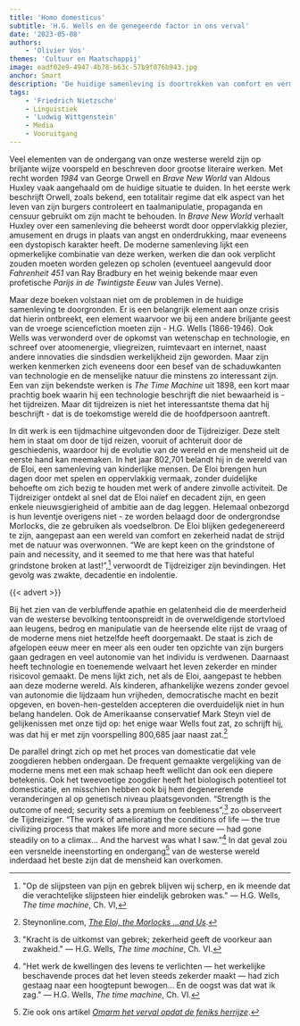```yaml
---
title: 'Homo domesticus'
subtitle: 'H.G. Wells en de genegeerde factor in ons verval'
date: '2023-05-08'
authors:
    - 'Olivier Vos'
themes: 'Cultuur en Maatschappij'
image: eadf02e9-4947-4b78-b63c-57b9f076b943.jpg
anchor: Smart
description: 'De huidige samenleving is doortrokken van comfort en vermaak. Reeds in The time machine van auteur H.G. Wells vinden we een profetische beschrijving van een wereld waarin een dergelijke decadentie heerst. '
tags:
    - 'Friedrich Nietzsche'
    - Linguistiek
    - 'Ludwig Wittgenstein'
    - Media
    - Vooruitgang
---
```


Veel elementen van de ondergang van onze westerse wereld zijn op briljante wijze voorspeld en beschreven door grootse literaire werken. Met recht worden _1984_ van George Orwell en _Brave New World_ van Aldous Huxley vaak aangehaald om de huidige situatie te duiden. In het eerste werk beschrijft Orwell, zoals bekend, een totalitair regime dat elk aspect van het leven van zijn burgers controleert en taalmanipulatie, propaganda en censuur gebruikt om zijn macht te behouden. In _Brave New World_ verhaalt Huxley over een samenleving die beheerst wordt door oppervlakkig plezier, amusement en drugs in plaats van angst en onderdrukking, maar eveneens een dystopisch karakter heeft. De moderne samenleving lijkt een opmerkelijke combinatie van deze werken, werken die dan ook verplicht zouden moeten worden gelezen op scholen (eventueel aangevuld door _Fahrenheit 451_ van Ray Bradbury en het weinig bekende maar even profetische _Parijs in de Twintigste Eeuw_ van Jules Verne). 

Maar deze boeken volstaan niet om de problemen in de huidige samenleving te doorgronden. Er is een belangrijk element aan onze crisis dat hierin ontbreekt, een element waarvoor we bij een andere briljante geest van de vroege sciencefiction moeten zijn - H.G. Wells (1866-1946). Ook Wells was verwonderd over de opkomst van wetenschap en technologie, en schreef over atoomenergie, vliegreizen, ruimtevaart en internet, naast andere innovaties die sindsdien werkelijkheid zijn geworden. Maar zijn werken kenmerken zich eveneens door een besef van de schaduwkanten van technologie en de menselijke natuur die minstens zo interessant zijn. Een van zijn bekendste werken is _The Time Machine_ uit 1898, een kort maar prachtig boek waarin hij een technologie beschrijft die niet bewaarheid is - het tijdreizen. Maar dit tijdreizen is niet het interessantste thema dat hij beschrijft - dat is de toekomstige wereld die de hoofdpersoon aantreft.

In dit werk is een tijdmachine uitgevonden door de Tijdreiziger. Deze stelt hem in staat om door de tijd reizen, vooruit of achteruit door de geschiedenis, waardoor hij de evolutie van de wereld en de mensheid uit de eerste hand kan meemaken. In het jaar 802,701 belandt hij in de wereld van de Eloi, een samenleving van kinderlijke mensen. De Eloi brengen hun dagen door met spelen en oppervlakkig vermaak, zonder duidelijke behoefte om zich bezig te houden met werk of andere zinvolle activiteit. De Tijdreiziger ontdekt al snel dat de Eloi naïef en decadent zijn, en geen enkele nieuwsgierigheid of ambitie aan de dag leggen. Helemaal onbezorgd is hun leventje overigens niet - ze worden belaagd door de ondergrondse Morlocks, die ze gebruiken als voedselbron. De Eloi blijken gedegenereerd te zijn, aangepast aan een wereld van comfort en zekerheid nadat de strijd met de natuur was overwonnen. “We are kept keen on the grindstone of pain and necessity, and it seemed to me that here was that hateful grindstone broken at last!”,[^1] verwoordt de Tijdreiziger zijn bevindingen. Het gevolg was zwakte, decadentie en indolentie. 

{{< advert >}}

Bij het zien van de verbluffende apathie en gelatenheid die de meerderheid van de westerse bevolking tentoonspreidt in de overweldigende stortvloed aan leugens, bedrog en manipulatie van de heersende elite rijst de vraag of de moderne mens niet hetzelfde heeft doorgemaakt. De staat is zich de afgelopen eeuw meer en meer als een ouder ten opzichte van zijn burgers gaan gedragen en veel autonomie van het individu is verdwenen. Daarnaast heeft technologie en toenemende welvaart het leven zekerder en minder risicovol gemaakt. De mens lijkt zich, net als de Eloi, aangepast te hebben aan deze moderne wereld. Als kinderen, afhankelijke wezens zonder gevoel van autonomie die lijdzaam hun vrijheden, democratische macht en bezit opgeven, en boven-hen-gestelden accepteren die overduidelijk niet in hun belang handelen. Ook de Amerikaanse conservatief Mark Steyn viel de gelijkenissen met onze tijd op: het enige waar Wells fout zat, zo schrijft hij, was dat hij er met zijn voorspelling 800,685 jaar naast zat.[^2]

De parallel dringt zich op met het proces van domesticatie dat vele zoogdieren hebben ondergaan. De frequent gemaakte vergelijking van de moderne mens met een mak schaap heeft wellicht dan ook een diepere betekenis. Ook het tweevoetige zoogdier heeft het biologisch potentieel tot domesticatie, en misschien hebben ook bij hem degenererende veranderingen al op genetisch niveau plaatsgevonden. “Strength is the outcome of need; security sets a premium on feebleness”,[^3] zo observeert de Tijdreiziger. “The work of ameliorating the conditions of life — the true civilizing process that makes life more and more secure — had gone steadily on to a climax... And the harvest was what I saw.”[^4] In dat geval zou een versnelde ineenstorting en ondergang[^5] van de westerse wereld inderdaad het beste zijn dat de mensheid kan overkomen.  

[^1]: "Op de slijpsteen van pijn en gebrek blijven wij scherp, en ik meende dat die verachtelijke slijpsteen hier eindelijk gebroken was." — H.G. Wells, _The time machine_, Ch. VI,
[^2]: Steynonline.com, _[The Eloi, the Morlocks ...and Us](https://www.steynonline.com/7893/the-eloi-the-morlocks-and-us)_.
[^3]: "Kracht is de uitkomst van gebrek; zekerheid geeft de voorkeur aan zwakheid." — H.G. Wells, _The time machine_, Ch. VI.
[^4]: "Het werk de kwellingen des levens te verlichten — het werkelijke beschavende proces dat het leven steeds zekerder maakt — had zich gestaag naar een hoogtepunt bewogen... En de oogst was dat wat ik zag." — H.G. Wells, _The time machine_, Ch. VI.
[^5]: Zie ook ons artikel _[Omarm het verval opdat de feniks herrijze](https://reactionair.nl/artikelen/omarm-het-verval-opdat-de-feniks-herrijze/)_.
